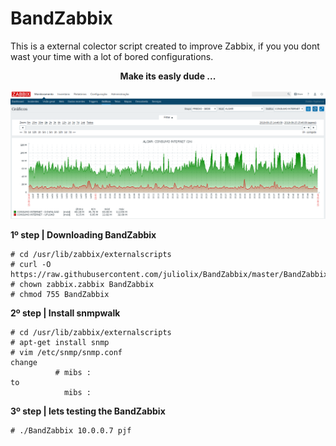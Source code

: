 # BandZabbix


This is a external colector script created to improve Zabbix, if you you dont wast your time with a lot of bored configurations.
<div align="center"><b>Make its easly dude ...</b></div>

![Screenshot](zabbix1.png)


<b> 1º step | Downloading BandZabbix </b>

<pre><code># cd /usr/lib/zabbix/externalscripts
# curl -O https://raw.githubusercontent.com/juliolix/BandZabbix/master/BandZabbix
# chown zabbix.zabbix BandZabbix
# chmod 755 BandZabbix
</code></pre>

<b> 2º step | Install snmpwalk </b>

<pre><code># cd /usr/lib/zabbix/externalscripts
# apt-get install snmp 
# vim /etc/snmp/snmp.conf 
change 
          # mibs : 
to 
            mibs :
</code></pre>

<b> 3º step | lets testing the BandZabbix  </b>

<pre><code># ./BandZabbix 10.0.0.7 pjf 
</code></pre>







